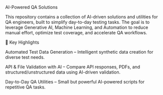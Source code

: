AI-Powered QA Solutions

This repository contains a collection of AI-driven solutions and utilities for QA engineers, built to simplify day-to-day testing tasks.
The goal is to leverage Generative AI, Machine Learning, and Automation to reduce manual effort, optimize test coverage, and accelerate QA workflows.

🌟 Key Highlights

Automated Test Data Generation – Intelligent synthetic data creation for diverse test needs.

API & File Validation with AI – Compare API responses, PDFs, and structured/unstructured data using AI-driven validation.

Day-to-Day QA Utilities – Small but powerful AI-powered scripts for repetitive QA tasks.

